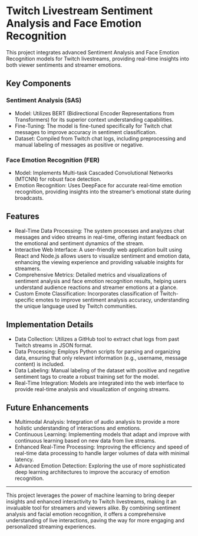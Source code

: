 
# Twitch Livestream Sentiment Analysis and Face Emotion Recognition

This project integrates advanced Sentiment Analysis and Face Emotion Recognition models for Twitch livestreams, providing real-time insights into both viewer sentiments and streamer emotions.

## Key Components

### Sentiment Analysis (SAS)
- Model: Utilizes BERT (Bidirectional Encoder Representations from Transformers) for its superior context understanding capabilities.
- Fine-Tuning: The model is fine-tuned specifically for Twitch chat messages to improve accuracy in sentiment classification.
- Dataset: Compiled from Twitch chat logs, including preprocessing and manual labeling of messages as positive or negative.

### Face Emotion Recognition (FER)
- Model: Implements Multi-task Cascaded Convolutional Networks (MTCNN) for robust face detection.
- Emotion Recognition: Uses DeepFace for accurate real-time emotion recognition, providing insights into the streamer’s emotional state during broadcasts.

## Features

- Real-Time Data Processing: The system processes and analyzes chat messages and video streams in real-time, offering instant feedback on the emotional and sentiment dynamics of the stream.
- Interactive Web Interface: A user-friendly web application built using React and Node.js allows users to visualize sentiment and emotion data, enhancing the viewing experience and providing valuable insights for streamers.
- Comprehensive Metrics: Detailed metrics and visualizations of sentiment analysis and face emotion recognition results, helping users understand audience reactions and streamer emotions at a glance.
- Custom Emote Classification: Incorporates classification of Twitch-specific emotes to improve sentiment analysis accuracy, understanding the unique language used by Twitch communities.

## Implementation Details

- Data Collection: Utilizes a GitHub tool to extract chat logs from past Twitch streams in JSON format.
- Data Processing: Employs Python scripts for parsing and organizing data, ensuring that only relevant information (e.g., username, message content) is included.
- Data Labeling: Manual labeling of the dataset with positive and negative sentiment tags to create a robust training set for the model.
- Real-Time Integration: Models are integrated into the web interface to provide real-time analysis and visualization of ongoing streams.

## Future Enhancements

- Multimodal Analysis: Integration of audio analysis to provide a more holistic understanding of interactions and emotions.
- Continuous Learning: Implementing models that adapt and improve with continuous learning based on new data from live streams.
- Enhanced Real-Time Processing: Improving the efficiency and speed of real-time data processing to handle larger volumes of data with minimal latency.
- Advanced Emotion Detection: Exploring the use of more sophisticated deep learning architectures to improve the accuracy of emotion recognition.

---

This project leverages the power of machine learning to bring deeper insights and enhanced interactivity to Twitch livestreams, making it an invaluable tool for streamers and viewers alike. By combining sentiment analysis and facial emotion recognition, it offers a comprehensive understanding of live interactions, paving the way for more engaging and personalized streaming experiences.
